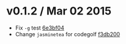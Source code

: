 v0.1.2 / Mar 02 2015
=========================
 * Fix `-g` test [6e3bf04][6e3bf04]
 * Change `jasminetea` for codegolf [f3db200][f3db200]

[6e3bf04]: https://github.com/59naga/jasminetea/commit/a3329cde9b575860b646d4ea76fea489a0991aac
[f3db200]: https://github.com/59naga/jasminetea/commit/f3db2008c93f30cac4d365fa341350643e7c2679